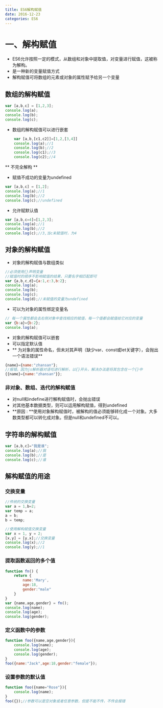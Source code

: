 ```yaml
---
title: ES6解构赋值
date: 2016-12-23
categories: ES6
---
```

# 一、解构赋值
- ES6允许按照一定的模式，从数组和对象中提取值，对变量进行赋值，这被称为解构。
- 是一种新的变量赋值方式
- 解构赋值可将数组的元素或对象的属性赋予给另一个变量
## 数组的解构赋值
```javascript
var [a,b,c] = [1,2,3];
console.log(a);
console.log(b);
console.log(c);
```
* 数组的解构赋值可以进行嵌套
```javascript
	var [a,b,[c1,c2]]=[1,2,[3,4]]
	console.log(a);//1
	console.log(b);//2
	console.log(c1);//3
	console.log(c2);//4
```
** 不完全解构 **
-  赋值不成功的变量为undefined
```javascript
var [a,b,c] = [1,2];
console.log(a);//1
console.log(b);//2
console.log(c);//undefined
```
* 允许赋默认值
```javascript
var [a,b,c=4]=[1,2,3];
console.log(a);//1
console.log(b);//2
console.log(c);//3,当c未赋值时，为4
```
## 对象的解构赋值
- 对象的解构赋值与数组类似
```javascript
//必须使用{}声明变量
//赋值时的顺序不影响赋值的结果，只要名字相匹配即可
var {a,b,c,d}={a:1,c:3,b:2};
console.log(a);
console.log(b);
console.log(c);
console.log(d);//未赋值的变量为undefined
```
*  可以为对象的属性绑定变量名  
```javascript
// 每一个属性都会去右侧对象中查找相应的赋值，每一个值都会赋值给它对应的变量
var {b:a}={b:2};
console.log(a);
```
* 对象的解构赋值可以嵌套
* 可以指定默认值
* ** 为对象的属性命名，但未对其声明（缺少var、const或let关键字），会抛出一个语法错误**
```javascript
{name}={name:"zhansan"};
//报错。因为js解析器对语句进行解析，以{}开头，解决办法是将其包含在一个{}中
{{name}={name:"zhansan"}};
```
###  非对象、数组、迭代的解构赋值
- 对null和indefine进行解构赋值时，会抛出错误
- 对其他基本数据类型，则可以运用解构赋值，得到undefined
- **原因 : **使用对象解构赋值时，被解构的值必须能够转化成一个对象。大多数类型都可以转化成对象。但是null和undefined不可以。
## 字符串的解构赋值
```javascript
var [a,b,c]="我是谁";
console.log(a);//我
console.log(b);//是
console.log(c);//谁
```
## 解构赋值的用途
### 交换变量
```javascript
//传统的交换变量
var a = 1,b=2;
var temp = a;
a = b;
b = temp;

//使用解构赋值交换变量
var x = 1, y = 2;
[x,y] = [y,x];//交换变量
console.log(x);//2
console.log(y);//1
```
### 提取函数返回的多个值
```javascript
function fn() {
    return {
        name:'Mary',
        age:18,
        gender:"male"
    }
}
var {name,age,gender} = fn();
console.log(name);
console.log(age);
console.log(gender);
```
### 定义函数中的参数
```javascript
function foo({name,age,gender}){
	console.log(name);
	console.log(age);
	console.log(gender);
}
foo({name:"Jack",age:18,gender:"female"});
```
### 设置参数的默认值
```javascript
function foo({name="Rose"}){
	console.log(name);
}
foo({});//参数可以是空对象或者任意参数，但是不能不传，不传会报错
```